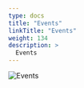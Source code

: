 ```yaml
---
type: docs
title: "Events"
linkTitle: "Events"
weight: 134
description: >
  Events
---
```


![Events](/images/bootcamp-slides/microservices-bootcamp/Slide134.PNG)
